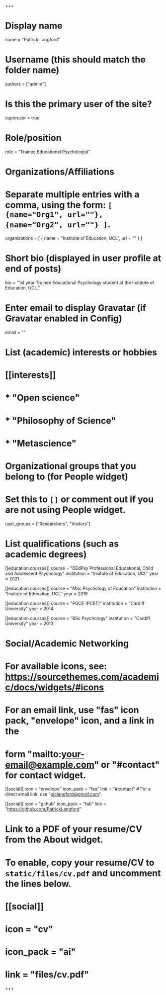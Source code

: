 +++
# Display name
name = "Patrick Langford"

# Username (this should match the folder name)
authors = ["admin"]

# Is this the primary user of the site?
superuser = true

# Role/position
role = "Trainee Educational Psychologist"

# Organizations/Affiliations
#   Separate multiple entries with a comma, using the form: `[ {name="Org1", url=""}, {name="Org2", url=""} ]`.
organizations = [ { name = "Institute of Education, UCL", url = "" } ]

# Short bio (displayed in user profile at end of posts)
bio = "1st year Trainee Educational Psychology student at the Institute of Education, UCL."

# Enter email to display Gravatar (if Gravatar enabled in Config)
email = ""

# List (academic) interests or hobbies
# [[interests]]
# * "Open science"
# * "Philosophy of Science"
# * "Metascience"

# Organizational groups that you belong to (for People widget)
#   Set this to `[]` or comment out if you are not using People widget.
user_groups = ["Researchers", "Visitors"]

# List qualifications (such as academic degrees)
[[education.courses]]
  course = "DEdPsy Professional Educational, Child and Adolescent Psychology"
  institution = "Insitute of Education, UCL"
  year = 2021

[[education.courses]]
  course = "MSc Psychology of Education"
  institution = "Insitute of Education, UCL"
  year = 2018
  
[[education.courses]]
  course = "PGCE (PCET)"
  institution = "Cardiff University"
  year = 2014
  
[[education.courses]]
  course = "BSc Psychology"
  institution = "Cardiff University"
  year = 2013
  
# Social/Academic Networking
# For available icons, see: https://sourcethemes.com/academic/docs/widgets/#icons
#   For an email link, use "fas" icon pack, "envelope" icon, and a link in the
#   form "mailto:your-email@example.com" or "#contact" for contact widget.

[[social]]
  icon = "envelope"
  icon_pack = "fas"
  link = "#contact"  # For a direct email link, use "pjclangford@gmail.com".

[[social]]
  icon = "github"
  icon_pack = "fab"
  link = "https://github.com/PatrickLangford"

# Link to a PDF of your resume/CV from the About widget.
# To enable, copy your resume/CV to `static/files/cv.pdf` and uncomment the lines below.
# [[social]]
#   icon = "cv"
#   icon_pack = "ai"
#   link = "files/cv.pdf"

+++

